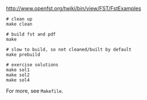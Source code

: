 http://www.openfst.org/twiki/bin/view/FST/FstExamples

```
# clean up
make clean

# build fst and pdf
make

# slow to build, so not cleaned/built by default
make prebuild

# exercise solutions
make sol1
make sol2
make sol4
```

For more, see `Makefile`.
